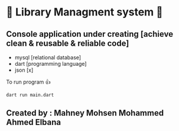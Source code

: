 

# :100: Library Managment system 💯 

## Console application under creating [achieve clean & reusable & reliable code]
 - mysql [relational database]
 - dart  [programming language]
 - json  [x]
  
To run program 👍 

``` 
dart run main.dart
```
## Created by : Mahney Mohsen Mohammed Ahmed Elbana
